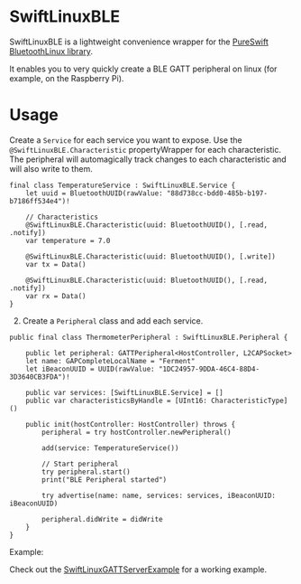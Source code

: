 # SwiftLinuxBLE

SwiftLinuxBLE is a lightweight convenience wrapper for the [PureSwift BluetoothLinux library](https://github.com/PureSwift/BluetoothLinux).

It enables you to very quickly create a BLE GATT peripheral on linux (for example, on the Raspberry Pi).

# Usage

Create a `Service` for each service you want to expose. Use the `@SwiftLinuxBLE.Characteristic` propertyWrapper for each characteristic. The peripheral will automagically track changes to each characteristic and will also write to them.

```
final class TemperatureService : SwiftLinuxBLE.Service {
    let uuid = BluetoothUUID(rawValue: "88d738cc-bdd0-485b-b197-b7186ff534e4")!
    
    // Characteristics
    @SwiftLinuxBLE.Characteristic(uuid: BluetoothUUID(), [.read, .notify])
    var temperature = 7.0
       
    @SwiftLinuxBLE.Characteristic(uuid: BluetoothUUID(), [.write])
    var tx = Data()
    
    @SwiftLinuxBLE.Characteristic(uuid: BluetoothUUID(), [.read, .notify])
    var rx = Data()
}
```

2. Create a `Peripheral` class and add each service. 

```
public final class ThermometerPeripheral : SwiftLinuxBLE.Peripheral {
    
    public let peripheral: GATTPeripheral<HostController, L2CAPSocket>
    let name: GAPCompleteLocalName = "Ferment"
    let iBeaconUUID = UUID(rawValue: "1DC24957-9DDA-46C4-88D4-3D3640CB3FDA")!
    
    public var services: [SwiftLinuxBLE.Service] = []
    public var characteristicsByHandle = [UInt16: CharacteristicType]()
    
    public init(hostController: HostController) throws {
        peripheral = try hostController.newPeripheral()
        
        add(service: TemperatureService())
                
        // Start peripheral
        try peripheral.start()
        print("BLE Peripheral started")
                       
        try advertise(name: name, services: services, iBeaconUUID: iBeaconUUID)
        
        peripheral.didWrite = didWrite
    }
}
```

Example:

Check out the [SwiftLinuxGATTServerExample](https://github.com/kevinbrewster/SwiftLinuxGATTServerExample) for a working example.



